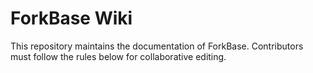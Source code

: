# ForkBase Wiki #

This repository maintains the documentation of ForkBase. Contributors must follow the rules below for collaborative editing. 

